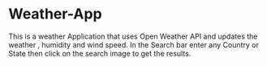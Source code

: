 # Weather-App
This is a weather Application that uses Open Weather API and updates the weather , humidity and wind speed.
In the Search bar enter any Country or State then click on the search image to get the results.

